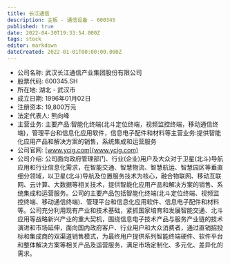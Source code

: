 ```yaml
---
title: 长江通信
description: 主板 - 通信设备 - 600345
published: true
date: 2022-04-30T19:33:54.000Z
tags: stock
editor: markdown
dateCreated: 2022-01-01T00:00:00.000Z
---
```


- 公司名称: 武汉长江通信产业集团股份有限公司
- 股票代码: 600345.SH
- 所在地: 湖北 - 武汉市
- 成立日期: 1996年01月02日
- 注册资本: 19,800万元
- 法定代表人: 熊向峰
- 主营业务: 主要产品:智能化终端(北斗定位终端，视频监控终端，移动通信终端)，管理平台和信息化应用软件，信息电子配件和材料等主营业务:提供智能化应用产品和解决方案的销售，系统集成和运营服务
- 公司官网: [www.ycig.com](www.ycig.com)
- 公司介绍: 公司面向政府管理部门、行业(企业)用户及大众对于卫星(北斗)导航应用和行业信息化需求，在智能交通、智慧物流、智慧航运、智慧园区等垂直细分领域，以卫星(北斗)导航及位置服务技术为核心，融合物联网、移动互联网、云计算、大数据等相关技术，提供智能化应用产品和解决方案的销售、系统集成和运营服务。公司的主要产品包括智能化终端(北斗定位终端、视频监控终端、移动通信终端)、管理平台和信息化应用软件、信息电子配件和材料等。公司充分利用现有产业和技术基础，紧抓国家培育和发展智能交通、北斗应用等战略新兴产业的重大契机，围绕信息电子技术产品与服务产业链的技术演进和市场延伸，面向国内政府客户、行业用户和大众消费者，通过直销招投标和集成商的双渠道销售模式，为最终用户提供系列智能终端硬件、软件平台和整体解决方案等相关产品及运营服务，满足市场定制化、多元化、差异化的需求。


